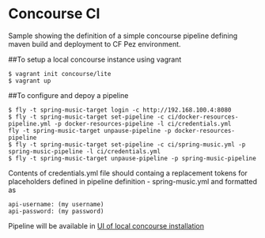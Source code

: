 Concourse CI
============

Sample showing the definition of a simple concourse pipeline defining maven build and deployment to CF Pez environment.

##To setup a local concourse instance using vagrant
~~~
$ vagrant init concourse/lite
$ vagrant up
~~~

##To configure and depoy a pipeline
~~~
$ fly -t spring-music-target login -c http://192.168.100.4:8080
$ fly -t spring-music-target set-pipeline -c ci/docker-resources-pipeline.yml -p docker-resources-pipeline -l ci/credentials.yml
fly -t spring-music-target unpause-pipeline -p docker-resources-pipeline
$ fly -t spring-music-target set-pipeline -c ci/spring-music.yml -p spring-music-pipeline -l ci/credentials.yml
$ fly -t spring-music-target unpause-pipeline -p spring-music-pipeline

~~~
Contents of credentials.yml file should containg a replacement tokens for placeholders defined in pipeline definition - spring-music.yml and formatted as
~~~
api-username: (my username)
api-password: (my password)
~~~
Pipeline will be available in [UI of local concourse installation](http://192.168.100.4:8080/pipelines/spring-music-pipeline)
